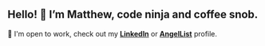 Hello! 👋 I’m Matthew, code ninja and coffee snob.
---

:wrench: I'm open to work, check out my **[LinkedIn]** or **[AngelList]** profile.

[LinkedIn]: https://linkedin.com/in/matthew-j-sim
[AngelList]: https://angel.co/u/matthew-j-sim

<!---
stackpwnies/stackpwnies is a ✨ special ✨ repository because its `README.md` (this file) appears on your GitHub profile.
You can click the Preview link to take a look at your changes.
--->
